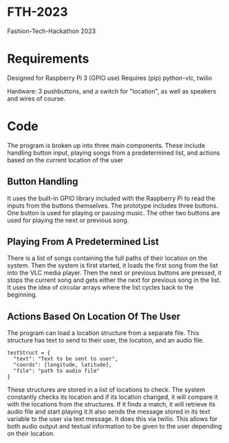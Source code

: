 # FTH-2023
Fashion-Tech-Hackathon 2023

# Requirements
Designed for Raspberry Pi 3 (GPIO use)
Requires (pip) python-vlc, twilio

Hardware: 3 pushbuttons, and a switch for "location", as well as speakers and wires of course.

# Code
The program is broken up into three main components. These include handling button input, playing songs from a predetermined list, and actions based on the current location of the user
## Button Handling
It uses the built-in GPIO library included with the Raspberry Pi to read the inputs from the buttons themselves. The prototype includes three buttons. One button is used for playing or pausing music. The other two buttons are used for playing the next or previous song. 
## Playing From A Predetermined List
There is a list of songs containing the full paths of their location on the system. Then the system is first started, it loads the first song from the list into the VLC media player. Then the next or previous buttons are pressed, it stops the current song and gets either the next for previous song in the list. It uses the idea of circular arrays where the list cycles back to the beginning.
## Actions Based On Location Of The User
The program can load a location structure from a separate file. This structure has text to send to their user, the location, and an audio file.
```code
testStruct = {
  "text": "Text to be sent to user",
  "coords": [longitude, latitude],
  "file": "path to audio file"
}
```
These structures are stored in a list of locations to check. The system constantly checks its location and if its location changed, it will compare it with the locations from the structures.
If it finds a match, it will retrieve its audio file and start playing it.It also sends the message stored in its text variable to the user via text message. It does this via twilio. This allows for both audio output and textual information to be given to the user depending on their location.
